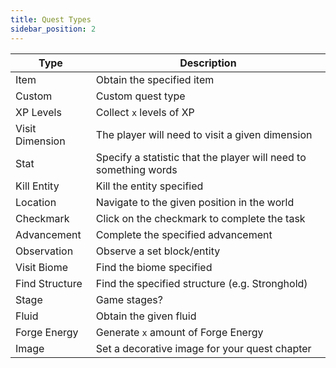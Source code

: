 ```yaml
---
title: Quest Types
sidebar_position: 2
---
```


| Type            | Description                                                      |
|-----------------|------------------------------------------------------------------|
| Item            | Obtain the specified item                                        |
| Custom          | Custom quest type                                                |
| XP Levels       | Collect `x` levels of XP                                         |
| Visit Dimension | The player will need to visit a given dimension                  |
| Stat            | Specify a statistic that the player will need to something words |
| Kill Entity     | Kill the entity specified                                        |
| Location        | Navigate to the given position in the world                      |
| Checkmark       | Click on the checkmark to complete the task                      |
| Advancement     | Complete the specified advancement                               |
| Observation     | Observe a set block/entity                                       |
| Visit Biome     | Find the biome specified                                         |
| Find Structure  | Find the specified structure (e.g. Stronghold)                   |
| Stage           | Game stages?                                                     |
| Fluid           | Obtain the given fluid                                           |
| Forge Energy    | Generate `x` amount of Forge Energy                              |
| Image           | Set a decorative image for your quest chapter                    |

